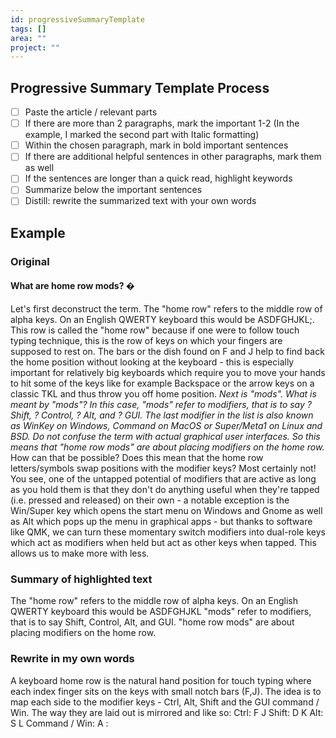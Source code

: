 ```yaml
---
id: progressiveSummaryTemplate
tags: []
area: ""
project: ""
---
```


## Progressive Summary Template Process
- [ ] Paste the article / relevant parts
- [ ] If there are more than 2 paragraphs, mark the important 1-2 (In the example, I marked the second part with Italic formatting)
- [ ] Within the chosen paragraph, mark in bold important sentences 
- [ ] If there are additional helpful sentences in other paragraphs, mark them as well
- [ ] If the sentences are longer than a quick read, highlight keywords
- [ ] Summarize below the important sentences
- [ ] Distill: rewrite the summarized text with your own words
 
## Example
### Original
#### What are home row mods? �

Let's first deconstruct the term. The "home row" refers to the middle row of alpha keys. On an English QWERTY keyboard this would be ASDFGHJKL;. This row is called the
"home row" because if one were to follow touch typing technique, this is the row of keys on which your fingers are supposed to rest on. The bars or the dish found on F and J help to find back the home position without looking at the keyboard - this is especially important for relatively big keyboards which require you to move your hands to hit some of the keys like for example Backspace or the arrow keys on a classic TKL and thus throw you off home position.
*Next is "mods". What is meant by "mods"? In this case, "mods" refer to modifiers, that is to say ? Shift, ? Control, ? Alt, and ? GUI. The last modifier in the list is also known as WinKey on Windows, Command on MacOS or Super/Meta1 on Linux and BSD. Do not confuse the term with actual graphical user interfaces. So this means that "home row mods" are about placing modifiers on the home row.*
How can that be possible? Does this mean that the home row letters/symbols swap positions with the modifier keys? Most certainly not! You see, one of the untapped potential of modifiers that are active as long as you hold them is that they don't do anything useful when they're tapped (i.e. pressed and released) on their own - a notable exception is the Win/Super key which opens the start menu on Windows and Gnome as well as Alt which pops up the menu in graphical apps - but thanks to software like QMK, we can turn these momentary switch
modifiers into dual-role keys which act as modifiers when held but act as other keys when tapped. This allows us to make more with less.
### Summary of highlighted text
The "home row" refers to the middle row of alpha keys. On an English QWERTY keyboard this would be ASDFGHJKL
"mods" refer to modifiers, that is to say Shift, Control, Alt, and GUI.
"home row mods" are about placing modifiers on the home row.
### Rewrite in my own words
A keyboard home row is the natural hand position for touch typing where each index finger sits on the keys with small notch bars (F,J). The idea is to map each side to the modifier keys - Ctrl, Alt, Shift and the GUI command / Win.
The way they are laid out is mirrored and like so:
Ctrl: F J
Shift: D K
Alt: S L
Command / Win: A :
